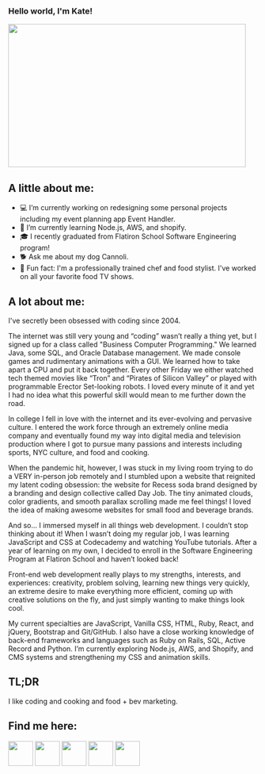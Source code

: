 ### Hello world, I'm Kate! 

<img src="https://media4.giphy.com/media/v1.Y2lkPTc5MGI3NjExcTBmNThmODc5N24wcmMxZ2gzenkwOWdwdmV4a3J2OHVwaHdleDNweiZlcD12MV9pbnRlcm5hbF9naWZfYnlfaWQmY3Q9Zw/ajiZw2vYk420yu50up/giphy.gif" width="480" height="289" />

## A little about me:

- 💻 I’m currently working on redesigning some personal projects including my event planning app Event Handler.
- 🌱 I’m currently learning Node.js, AWS, and shopify.
- 🎓 I recently graduated from Flatiron School Software Engineering program!
- 🐕 Ask me about my dog Cannoli.
- 🍣 Fun fact: I'm a professionally trained chef and food stylist. I've worked on all your favorite food TV shows.

## A lot about me:
I've secretly been obsessed with coding since 2004.

The internet was still very young and “coding” wasn’t really a thing yet, but I signed up for a class called "Business Computer Programming." We learned Java, some SQL, and Oracle Database management. We made console games and rudimentary animations with a GUI. We learned how to take apart a CPU and put it back together. Every other Friday we either watched tech themed movies like “Tron” and “Pirates of Silicon Valley” or played with programmable Erector Set-looking robots. I loved every minute of it and yet I had no idea what this powerful skill would mean to me further down the road. 

In college I fell in love with the internet and its ever-evolving and pervasive culture. I entered the work force through an extremely online media company and eventually found my way into digital media and television production where I got to pursue many passions and interests including sports, NYC culture, and food and cooking. 

When the pandemic hit, however, I was stuck in my living room trying to do a VERY in-person job remotely and I stumbled upon a website that reignited my latent coding obsession: the website for Recess soda brand designed by a branding and design collective called Day Job. The tiny animated clouds, color gradients, and smooth parallax scrolling made me feel things! I loved the idea of making awesome websites for small food and beverage brands. 

And so... I immersed myself in all things web development. I couldn’t stop thinking about it! When I wasn’t doing my regular job, I was learning JavaScript and CSS at Codecademy and watching YouTube tutorials. After a year of learning on my own, I decided to enroll in the Software Engineering Program at Flatiron School and haven’t looked back!

Front-end web development really plays to my strengths, interests, and experiences: creativity, problem solving, learning new things very quickly, an extreme desire to make everything more efficient, coming up with creative solutions on the fly, and just simply wanting to make things look cool.

My current specialties are JavaScript, Vanilla CSS, HTML, Ruby, React, and jQuery, Bootstrap and Git/GitHub. I also have a close working knowledge of back-end frameworks and languages such as Ruby on Rails, SQL, Active Record and Python. I’m currently exploring Node.js, AWS, and Shopify, and CMS systems and strengthening my CSS and animation skills.

## TL;DR
I like coding and cooking and food + bev marketing.

## Find me here:
<a href="https://www.linkedin.com/in/kate-bennert/" target="blank"><img align="center" src="https://github.com/katebennert/katebennert/assets/105064505/574f229d-8c55-49e8-9cce-cdd509da7c6a" height="50" /></a>
<a href="https://twitter.com/katebennert" target="blank"><img align="center" src="https://github.com/katebennert/katebennert/assets/105064505/eefcb97d-ed40-40bb-bde1-12576505d688" height="50" /></a>
<a href="https://www.instagram.com/katebenz/" target="blank"><img align="center" src="https://github.com/katebennert/katebennert/assets/105064505/8dca5889-ea7b-4d19-ab4a-2aa700f32371" height="50" /></a>
<a href="https://discord.com/" target="blank"><img align="center" src="https://github.com/katebennert/katebennert/assets/105064505/91034648-cd45-4e6c-8b6f-eed75f35fc15" height="50" /></a>
<a href="https://dev.to/katebennert" target="blank"><img align="center" src="https://github.com/katebennert/katebennert/assets/105064505/712d43be-a885-4624-8580-400bd37db789" height="50" /></a>

